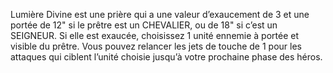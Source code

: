 Lumière Divine est une prière qui a une valeur
d’exaucement de 3 et une portée de 12" si le prêtre est
un CHEVALIER, ou de 18" si c’est un SEIGNEUR. Si
elle est exaucée, choisissez 1 unité ennemie à portée
et visible du prêtre. Vous pouvez relancer les jets
de touche de 1 pour les attaques qui ciblent l’unité
choisie jusqu’à votre prochaine phase des héros.
